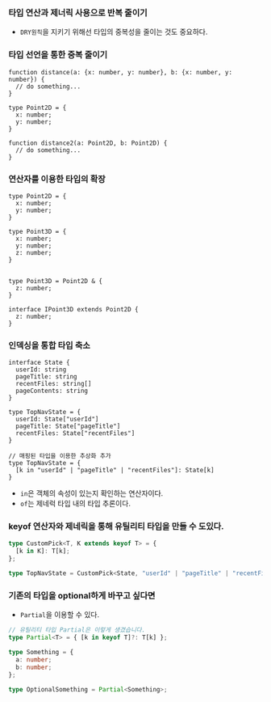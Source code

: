 ### 타입 연산과 제너릭 사용으로 반복 줄이기

- `DRY원칙`을 지키기 위해선 타입의 중복성을 줄이는 것도 중요하다.

### 타입 선언을 통한 중복 줄이기

```TS
function distance(a: {x: number, y: number}, b: {x: number, y: number}) {
  // do something...
}

type Point2D = {
  x: number;
  y: number;
}

function distance2(a: Point2D, b: Point2D) {
  // do something...
}
```

### 연산자를 이용한 타입의 확장

```TS
type Point2D = {
  x: number;
  y: number;
}

type Point3D = {
  x: number;
  y: number;
  z: number;
}


type Point3D = Point2D & {
  z: number;
}

interface IPoint3D extends Point2D {
  z: number;
}
```

### 인덱싱을 통합 타입 축소

```TS
interface State {
  userId: string
  pageTitle: string
  recentFiles: string[]
  pageContents: string
}

type TopNavState = {
  userId: State["userId"]
  pageTitle: State["pageTitle"]
  recentFiles: State["recentFiles"]
}

// 매핑된 타입을 이용한 추상화 추가
type TopNavState = {
  [k in "userId" | "pageTitle" | "recentFiles"]: State[k]
}
```

- `in`은 객체의 속성이 있는지 확인하는 연산자이다.
- `of`는 제네럭 타입 내의 타입 추론이다.

### keyof 연산자와 제네릭을 통해 유틸리티 타입을 만들 수 도있다.

```ts
type CustomPick<T, K extends keyof T> = {
  [k in K]: T[k];
};

type TopNavState = CustomPick<State, "userId" | "pageTitle" | "recentFiles">;
```

### 기존의 타입을 optional하게 바꾸고 싶다면

- `Partial`을 이용할 수 있다.

```ts
// 유틸리티 타입 Partial은 이렇게 생겼습니다.
type Partial<T> = { [k in keyof T]?: T[k] };

type Something = {
  a: number;
  b: number;
};

type OptionalSomething = Partial<Something>;
```
